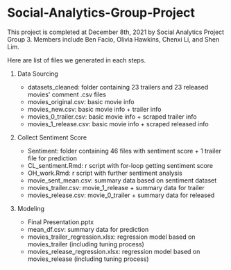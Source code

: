 # Social-Analytics-Group-Project

This project is completed at December 8th, 2021 by Social Analytics Project Group 3.
Members include Ben Facio, Olivia Hawkins, Chenxi Li, and Shen Lim.

Here are list of files we generated in each steps.

1) Data Sourcing
    - datasets_cleaned:     folder containing 23 trailers and 23 released movies' comment .csv files
    - movies_original.csv:  basic movie info
    - movies_new.csv:       basic movie info + trailer info
    - movies_0_trailer.csv: basic movie info + scraped trailer info
    - movies_1_release.csv: basic movie info + scraped released info

2) Collect Sentiment Score
    - Sentiment:            folder containing 46 files with sentiment score + 1 trailer file for prediction
    - CL_sentiment.Rmd:     r script with for-loop getting sentiment score
    - OH_work.Rmd:          r script with further sentiment analysis
    - movie_sent_mean.csv:  summary data based on sentiment dataset
    - movies_trailer.csv:   movie_1_release + summary data for trailer
    - movies_release.csv:   movie_0_trailer + summary data for released
    

3) Modeling
    - Final Presentation.pptx
    - mean_df.csv:                      summary data for prediction
    - movies_trailer_regression.xlsx:   regression model based on movies_trailer (including tuning process)
    - movies_release_regression.xlsx:   regression model based on movies_release (including tuning process)

